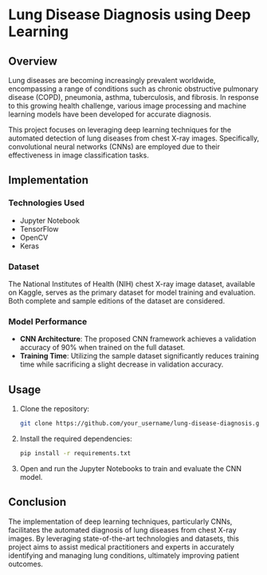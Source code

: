 # Lung Disease Diagnosis using Deep Learning

## Overview
Lung diseases are becoming increasingly prevalent worldwide, encompassing a range of conditions such as chronic obstructive pulmonary disease (COPD), pneumonia, asthma, tuberculosis, and fibrosis. In response to this growing health challenge, various image processing and machine learning models have been developed for accurate diagnosis.

This project focuses on leveraging deep learning techniques for the automated detection of lung diseases from chest X-ray images. Specifically, convolutional neural networks (CNNs) are employed due to their effectiveness in image classification tasks.

## Implementation
### Technologies Used
- Jupyter Notebook
- TensorFlow
- OpenCV
- Keras

### Dataset
The National Institutes of Health (NIH) chest X-ray image dataset, available on Kaggle, serves as the primary dataset for model training and evaluation. Both complete and sample editions of the dataset are considered.

### Model Performance
- **CNN Architecture**: The proposed CNN framework achieves a validation accuracy of 90% when trained on the full dataset.
- **Training Time**: Utilizing the sample dataset significantly reduces training time while sacrificing a slight decrease in validation accuracy.

## Usage
1. Clone the repository:
    ```bash
    git clone https://github.com/your_username/lung-disease-diagnosis.git
    ```
2. Install the required dependencies:
    ```bash
    pip install -r requirements.txt
    ```
3. Open and run the Jupyter Notebooks to train and evaluate the CNN model.

## Conclusion
The implementation of deep learning techniques, particularly CNNs, facilitates the automated diagnosis of lung diseases from chest X-ray images. By leveraging state-of-the-art technologies and datasets, this project aims to assist medical practitioners and experts in accurately identifying and managing lung conditions, ultimately improving patient outcomes.
